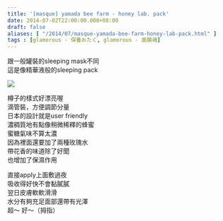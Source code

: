 ```yaml
---
title: '[masque] yamada bee farm - honey lab. pack'
date: 2014-07-02T22:00:00.000+08:00
draft: false
aliases: [ "/2014/07/masque-yamada-bee-farm-honey-lab-pack.html" ]
tags : [glamorous - 保養おたく, glamorous - 面膜魂]
---
```


跟一般罐裝的sleeping mask不同  
這是像精華液般的sleeping pack  

[![](https://4.bp.blogspot.com/-_dWioyUo6HA/XEMwAJl3BEI/AAAAAAAAF0Q/jyScXolRrT4bZAzLhPPKkenXITBv0oekACLcBGAs/s640/14239702677_ecc70d475a_z.jpg)](https://4.bp.blogspot.com/-_dWioyUo6HA/XEMwAJl3BEI/AAAAAAAAF0Q/jyScXolRrT4bZAzLhPPKkenXITBv0oekACLcBGAs/s1600/14239702677_ecc70d475a_z.jpg)

樽子的樣式好漂亮喔  
滴管裝，方便調節分量  
日本的設計就是user friendly  
濃稠質地有點像稍微稀釋的蜂蜜  
蜜糖氣味不算太濃  
因為裡面還要加了兩種玫瑰水  
帶花香的味道除了好聞  
也增加了保濕作用  
  
直接apply上面敷過夜  
吸收得好快不會黏膩膩  
翌日皮膚軟軟滑滑  
水分有夠充足面部還帶有光澤  
超～ 好～（拇指）